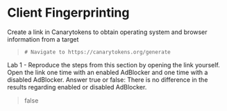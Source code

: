 # Client Fingerprinting

Create a link in Canarytokens to obtain operating system and browser information from a target
>``` shell
># Navigate to https://canarytokens.org/generate
>```

Lab 1 - Reproduce the steps from this section by opening the link yourself. Open the link one time with an enabled AdBlocker and one time with a disabled AdBlocker. Answer true or false: There is no difference in the results regarding enabled or disabled AdBlocker.
>false
